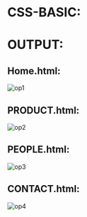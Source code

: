 # CSS-BASIC:
# OUTPUT:

## Home.html:
![op1](https://github.com/Ishu-Vasanth/CSS-BASIC/assets/94154614/42e55f0b-0abf-4c7d-b950-d93d27d98778)

## PRODUCT.html:
![op2](https://github.com/Ishu-Vasanth/CSS-BASIC/assets/94154614/5b66b5ed-22c4-4228-bf8d-e5bdd74b5110)

## PEOPLE.html:
![op3](https://github.com/Ishu-Vasanth/CSS-BASIC/assets/94154614/40c0b879-ab90-439b-95fd-c6457fbb1a84)

## CONTACT.html:
![op4](https://github.com/Ishu-Vasanth/CSS-BASIC/assets/94154614/4b2e9609-6c19-4537-9fb4-f54625fbe998)
